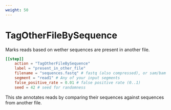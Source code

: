 ```yaml
---
weight: 50
---
```


# TagOtherFileBySequence

Marks reads based on wether sequences are present in another file.

```toml
[[step]]
    action = "TagOtherFileBySequence"
    label = "present_in_other_file"
    filename = "sequences.fastq" # fastq (also compressed), or sam/bam files
    segment = "read1" # Any of your input segments
    false_positive_rate = 0.01 # false positive rate (0..1)
    seed = 42 # seed for randomness
```

This ste annotates reads by comparing their sequences against sequences from another file.